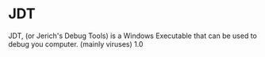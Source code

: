 # JDT
JDT, (or Jerich's Debug Tools) is a Windows Executable that can be used to debug you computer. (mainly viruses) 1.0
